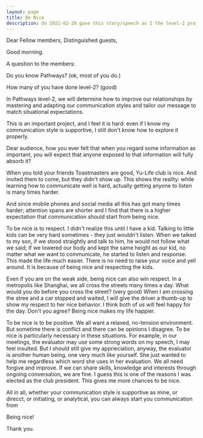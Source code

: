 ```yaml
---
layout: page
title: Be Nice
description: On 2021-02-28 gave this story/speech as I the level-2 project-1 of my 2nd Pathways in Yulife club of Toastmaster.
---
```



Dear Fellow members,
Distinguished guests,

Good morning.

A question to the members:

Do you know Pathways? (ok, most of you do.)

How many of you have done level-2? (good)

In Pathways level-2, we will determine how to improve our relationships
by mastering and adapting our communication styles and tailor our message
to match situational expectations.

This is an important project, and I feel it is hard: even if I know my
communication style is supportive, I still don't know how to explore it
properly.

Dear audience, how you ever felt that when you regard some information as
important, you will expect that anyone exposed to that information will
fully absorb it?

When you told your friends Toastmasters are good, Yu-Life club is nice.
And invited them to come, but they didn't show up. This shows the reality:
while learning how to communicate well is hard, actually getting anyone
to listen is many times harder.

And since mobile phones and social media all this has got many times harder;
attention spans are shorter and I find that there is a higher expectation
that communication should start from being nice.

To be nice is to respect. I didn't realize this until I have a kid. Talking
to little kids can be very hard sometimes - they just wouldn't listen. When we
talked to my son, if we stood straightly and talk to him, he would not follow
what we said; if we lowered our body and kept the same height as our kid, no
matter what we want to communicate, he started to listen and response. This
made the life much easier. There is no need to raise your voice and yell around.
It is because of being nice and respecting the kids.

Even if you are on the weak side, being nice can also win respect. In a metropolis
like Shanghai, we all cross the streets many times a day. What would you do
before you cross the street? (very good) When I am crossing the stree and a
car stopped and waited, I will give the driver a thumb-up to show my respect to
her nice behavior. I think both of us will feel happy for the day. Don't you
agree? Being nice makes my life happier.

To be nice is to be positive. We all want a relaxed, no-tension environment.
But sometime there is conflict and there can be opinions I disagree. To
be nice is particularly necessary in these situations. For example, in our
meetings, the evaluator may use some strong words on my speech, I may feel
insulted. But I should still give my apprieciation, anyway, the evaluator is
another human being, one very much like yourself. She just wanted to help me
regardless which word she uses in her evaluation. We all need forgive and
improve. If we can share skills, knowledge and interests through ongoing
conversation, we are fine. I guess this is one of the reasons I was elected
as the club president. This gives me more chances to be nice.

All in all, whether your communication style is supportive as mine, or direcct,
or initiating, or analytical, you can always start you communication from

Being nice!

Thank you.